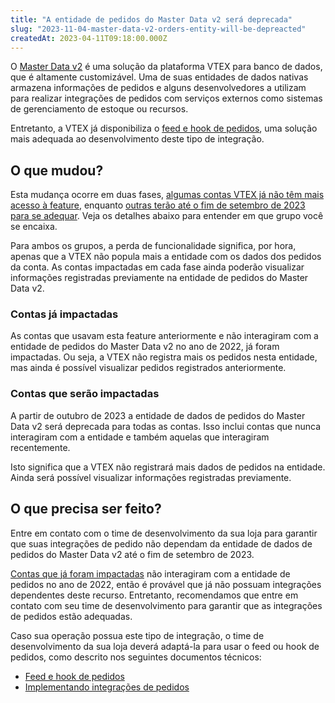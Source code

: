 ```yaml
---
title: "A entidade de pedidos do Master Data v2 será deprecada"
slug: "2023-11-04-master-data-v2-orders-entity-will-be-depreacted"
createdAt: 2023-04-11T09:18:00.000Z
---
```


O [Master Data v2](https://help.vtex.com/en/tutorial/master-data--4otjBnR27u4WUIciQsmkAw) é uma solução da plataforma VTEX para banco de dados, que é altamente customizável. Uma de suas entidades de dados nativas armazena informações de pedidos e alguns desenvolvedores a utilizam para realizar integrações de pedidos com serviços externos como sistemas de gerenciamento de estoque ou recursos.

Entretanto, a VTEX já disponibiliza o [feed e hook de pedidos](https://developers.vtex.com/vtex-rest-api/docs/orders-feed), uma solução mais adequada ao desenvolvimento deste tipo de integração.

## O que mudou?

Esta mudança ocorre em duas fases, [algumas contas VTEX já não têm mais acesso à feature](#contas-ja-impactadas), enquanto [outras terão até o fim de setembro de 2023 para se adequar](#contas-que-serao-impactadas). Veja os detalhes abaixo para entender em que grupo você se encaixa.

Para ambos os grupos, a perda de funcionalidade significa, por hora, apenas que a VTEX não popula mais a entidade com os dados dos pedidos da conta. As contas impactadas em cada fase ainda poderão visualizar informações registradas previamente na entidade de pedidos do Master Data v2.

### Contas já impactadas

As contas que usavam esta feature anteriormente e não interagiram com a entidade de pedidos do Master Data v2 no ano de 2022, já foram impactadas. Ou seja, a VTEX não registra mais os pedidos nesta entidade, mas ainda é possível visualizar pedidos registrados anteriormente.

### Contas que serão impactadas

A partir de outubro de 2023 a entidade de dados de pedidos do Master Data v2 será deprecada para todas as contas. Isso inclui contas que nunca interagiram com a entidade e também aquelas que interagiram recentemente.

Isto significa que a VTEX não registrará mais dados de pedidos na entidade. Ainda será possível visualizar informações registradas previamente.

## O que precisa ser feito?

Entre em contato com o time de desenvolvimento da sua loja para garantir que suas integrações de pedido não dependam da entidade de dados de pedidos do Master Data v2 até o fim de setembro de 2023.

[Contas que já foram impactadas](#contas-ja-impactadas) não interagiram com a entidade de pedidos no ano de 2022, então é provável que já não possuam integrações dependentes deste recurso. Entretanto, recomendamos que entre em contato com seu time de desenvolvimento para garantir que as integrações de pedidos estão adequadas.

Caso sua operação possua este tipo de integração, o time de desenvolvimento da sua loja deverá adaptá-la para usar o feed ou hook de pedidos, como descrito nos seguintes documentos técnicos:

- [Feed e hook de pedidos](https://developers.vtex.com/vtex-rest-api/docs/orders-feed)
- [Implementando integrações de pedidos](https://developers.vtex.com/vtex-rest-api/docs/erp-integration-set-up-order-integration)
